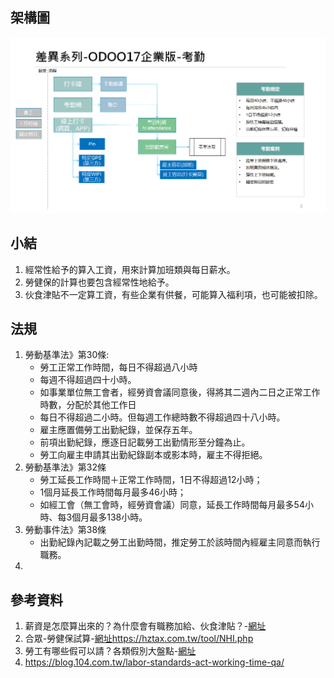 ## 架構圖
![Alt text](https://github.com/ksharry/2024-ODOO17-Enterprise-Plan/blob/main/pic/F172401.png?raw=true)

## 小結
1. 經常性給予的算入工資，用來計算加班類與每日薪水。
2. 勞健保的計算也要包含經常性地給予。
3. 伙食津貼不一定算工資，有些企業有供餐，可能算入福利項，也可能被扣除。

## 法規
1. 勞動基準法》第30條:
   + 勞工正常工作時間，每日不得超過八小時
   + 每週不得超過四十小時。
   + 如事業單位無工會者，經勞資會議同意後，得將其二週內二日之正常工作時數，分配於其他工作日
   + 每日不得超過二小時。但每週工作總時數不得超過四十八小時。
   + 雇主應置備勞工出勤紀錄，並保存五年。
   + 前項出勤紀錄，應逐日記載勞工出勤情形至分鐘為止。
   + 勞工向雇主申請其出勤紀錄副本或影本時，雇主不得拒絕。
2. 勞動基準法》第32條
   + 勞工延長工作時間＋正常工作時間，1日不得超過12小時；
   + 1個月延長工作時間每月最多46小時；
   + 如經工會（無工會時，經勞資會議）同意，延長工作時間每月最多54小時、每3個月最多138小時。
3. 勞動事件法》第38條
   + 出勤紀錄內記載之勞工出勤時間，推定勞工於該時間內經雇主同意而執行職務。
4. 

## 參考資料
1. 薪資是怎麼算出來的？為什麼會有職務加給、伙食津貼？-[網址](https://vip.104.com.tw/preLogin/recruiterForum/post/81007)
2. 合眾-勞健保試算-[網址](https://hztax.com.tw/tool/NHI.php)https://hztax.com.tw/tool/NHI.php
3. 勞工有哪些假可以請？各類假別大盤點-[網址](https://vip.104.com.tw/preLogin/recruiterForum/post/59163)
4. https://blog.104.com.tw/labor-standards-act-working-time-qa/
